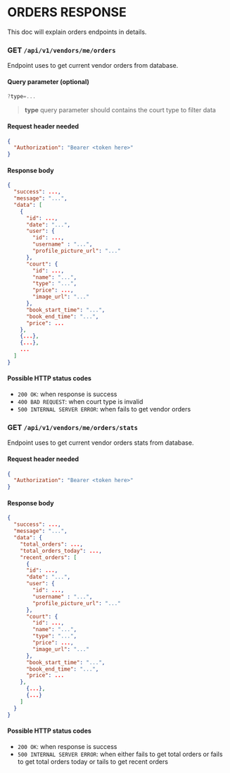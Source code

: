 # ORDERS RESPONSE

This doc will explain orders endpoints in details.

### **GET** `/api/v1/vendors/me/orders`

Endpoint uses to get current vendor orders from database.

#### Query parameter (optional)

```js
?type=...
```

> **type** query parameter should contains the court type to filter data

#### Request header needed

```json
{
  "Authorization": "Bearer <token here>"
}
```

#### Response body

```json
{
  "success": ...,
  "message": "...",
  "data": [
    {
      "id": ...,
      "date": "...",
      "user": {
        "id": ...,
        "username" : "...",
        "profile_picture_url": "..."
      },
      "court": {
        "id": ...,
        "name": "...",
        "type": "...",
        "price": ...,
        "image_url": "..."
      },
      "book_start_time": "...",
      "book_end_time": "...",
      "price": ...
    },
    {...},
    {...},
    ...
  ]
}
```

#### Possible HTTP status codes

- `200 OK`: when response is success
- `400 BAD REQUEST`: when court type is invalid
- `500 INTERNAL SERVER ERROR`: when fails to get vendor orders

### **GET** `/api/v1/vendors/me/orders/stats`

Endpoint uses to get current vendor orders stats from database.

#### Request header needed

```json
{
  "Authorization": "Bearer <token here>"
}
```

#### Response body

```json
{
  "success": ...,
  "message": "...",
  "data": {
    "total_orders": ...,
    "total_orders_today": ...,
    "recent_orders": [
      {
      "id": ...,
      "date": "...",
      "user": {
        "id": ...,
        "username" : "...",
        "profile_picture_url": "..."
      },
      "court": {
        "id": ...,
        "name": "...",
        "type": "...",
        "price": ...,
        "image_url": "..."
      },
      "book_start_time": "...",
      "book_end_time": "...",
      "price": ...
    },
      {...},
      {...}
    ]
  }
}
```

#### Possible HTTP status codes

- `200 OK`: when response is success
- `500 INTERNAL SERVER ERROR`: when either fails to get total orders or fails to get total orders today or tails to get recent orders
